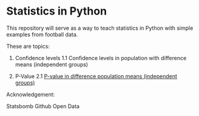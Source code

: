 # Statistics in Python

This repository will serve as a way to teach statistics in Python with simple examples from football data.

These are topics:

1. Confidence levels
  1.1 Confidence levels in population with difference means (independent groups)

2. P-Value
  2.1 <a href='https://github.com/jjcfrank/stats_python/blob/main/pvalue_difference_population_means_ind_groups.ipynb'>P-value in difference population means (independent groups)</a>

Acknowledgement:

Statsbomb Github Open Data
